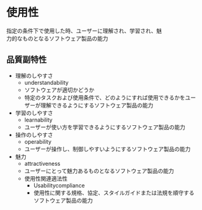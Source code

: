 # 使用性

指定の条件下で使用した時、ユーザーに理解され、学習され、魅<br>力的なものとなるソフトウェア製品の能力

## 品質副特性

* 理解のしやすさ
    * understandability
    * ソフトウェアが適切かどうか
    * 特定のタスクおよび使用条件で、どのようにすれば使用できるかをユーザーが理解できるようにするソフトウェア製品の能力
* 学習のしやすさ
    * learnability
    * ユーザーが使い方を学習できるようにするソフトウェア製品の能力
* 操作のしやすさ
    * operability
    * ユーザーが操作し、制御しやすいようにするソフトウェア製品の能力
* 魅力
    * attractiveness
    * ユーザーにとって魅力あるものとなるソフトウェア製品の能力
    * 使用性関連適法性
        * Usabilitycompliance
        * 使用性に関する規格、協定、スタイルガイドまたは法規を順守するソフトウェア製品の能力

